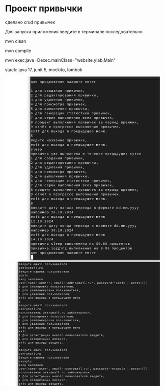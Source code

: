 #  Проект привычки

   сделано crud привычек
   
   Для запуска приложения введите в терминале последовательно

   mvn clean

   mvn compile

   mvn exec:java -Dexec.mainClass="website.ylab.Main"
   
stack: java 17, junit 5, mockito, lombok

![пример запуска](screen1.png)
![пример запуска](screen2.png)
